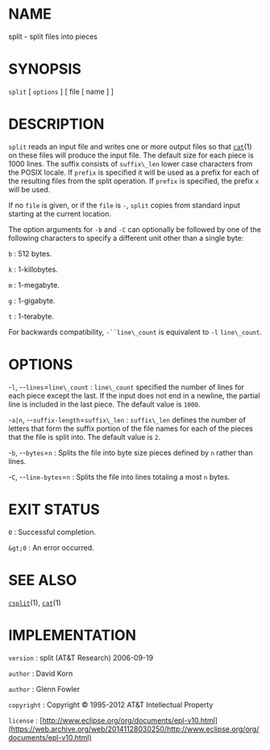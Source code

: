 # NAME

split - split files into pieces

# SYNOPSIS

`split` \[ `options` \] \[ file \[ name \] \]

# DESCRIPTION

`split` reads an input file and writes one or more output files so
that
[`cat`](/web/20141128030250/http://www2.research.att.com/~astopen/man/man1/cat.html)(1)
on these files will produce the input file. The default size for each
piece is 1000 lines. The suffix consists of `suffix\_len` lower case
characters from the POSIX locale.
If `prefix` is specified it will be used as a prefix for each of the
resulting files from the split operation. If `prefix` is specified, the
prefix `x` will be used.

If no `file` is given, or if the `file` is `-`, `split` copies from
standard input starting at the current location.

The option arguments for `-b` and `-C` can optionally be followed by
one of the following characters to specify a different unit other than a
single byte:

`b`
: 512 bytes.

`k`
: 1-killobytes.

`m`
: 1-megabyte.

`g`
: 1-gigabyte.

`t`
: 1-terabyte.

For backwards compatibility, `-``line\_count` is equivalent to `-l`
`line\_count`.

# OPTIONS

-`l`, --`lines`=`line\_count`
:   `line\_count` specified the number of lines for each piece except
    the last. If the input does not end in a newline, the partial line
    is included in the last piece. The default value is `1000`.

-`a|n`, --`suffix-length`=`suffix\_len`
:   `suffix\_len` defines the number of letters that form the suffix
    portion of the file names for each of the pieces that the file is
    split into. The default value is `2`.

-`b`, --`bytes`=`n`
:   Splits the file into byte size pieces defined by `n` rather
    than lines.

-`C`, --`line-bytes`=`n`
:   Splits the file into lines totaling a most `n` bytes.

# EXIT STATUS

`0`
: Successful completion.

`&gt;0`
:   An error occurred.

# SEE ALSO

[`csplit`](/web/20141128030250/http://www2.research.att.com/~astopen/man/man1/csplit.html)(1),
[`cat`](/web/20141128030250/http://www2.research.att.com/~astopen/man/man1/cat.html)(1)

# IMPLEMENTATION

`version`
:   split (AT&T Research) 2006-09-19

`author`
:   David Korn

`author`
:   Glenn Fowler

`copyright`
:   Copyright © 1995-2012 AT&T Intellectual Property

`license`
:   [http://www.eclipse.org/org/documents/epl-v10.html](https://web.archive.org/web/20141128030250/http://www.eclipse.org/org/documents/epl-v10.html)


